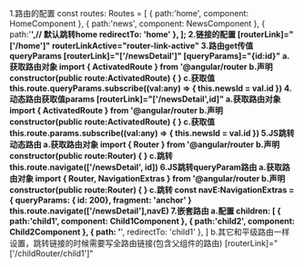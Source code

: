 1.路由的配置
const routes: Routes = [
  {
    path:'home',
    component: HomeComponent
  },
  {
    path:'news',
    component: NewsComponent
  },
  {
    path:'**',//  默认跳转home
    redirectTo: 'home'
  },
];
2.链接的配置
 [routerLink]="['/home']" routerLinkActive="router-link-active" 
3.路由get传值queryParams
  [routerLink]="['/newsDetail']" [queryParams]="{id:id}"
  a.获取路由对象
    import { ActivatedRoute } from '@angular/router
  b.声明
    constructor(public route:ActivatedRoute) { }
  c.获取值
    this.route.queryParams.subscribe((val:any) => {
      this.newsId = val.id
    })
4.动态路由获取值params
 [routerLink]="['/newsDetail',id]"
  a.获取路由对象
    import { ActivatedRoute } from '@angular/router
  b.声明
    constructor(public route:ActivatedRoute) { }
  c.获取值
    this.route.params.subscribe((val:any) => {
      this.newsId = val.id
    })
5.JS跳转动态路由
  a.获取路由对象
    import { Router } from '@angular/router
  b.声明
    constructor(public route:Router) { }
  c.跳转
    this.route.navigate(['/newsDetail', id])
6.JS跳转queryParam路由
  a.获取路由对象
    import { Router, NavigationExtras } from '@angular/router
  b.声明
    constructor(public route:Router) { }
  c.跳转
    const navE:NavigationExtras = {
      queryParams: { id: 200},
      fragment: 'anchor'
    }
    this.route.navigate(['/newsDetail'],navE)
7.嵌套路由
    a.配置
    children: [
      {
        path:'child1',
        component: Child1Component
      },
      {
        path:'child2',
        component: Child2Component
      },
      {
        path: '**',
        redirectTo: 'child1'
      },
    ]
    b.其它和平级路由一样设置，跳转链接的时候需要写全路由链接(包含父组件的路由)
    [routerLink]="['/childRouter/child1']"